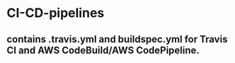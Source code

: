 # CI-CD-pipelines
## contains .travis.yml and buildspec.yml for Travis CI and AWS CodeBuild/AWS CodePipeline.

